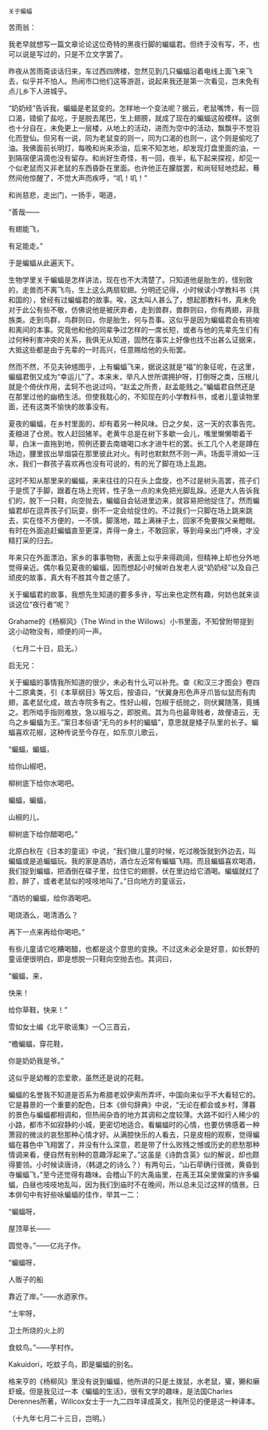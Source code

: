     关于蝙蝠 

   苦雨翁：

   我老早就想写一篇文章论论这位奇特的黑夜行脚的蝙蝠君。但终于没有写，不，也可以说是写过的，只是不立文字罢了。

   昨夜从苦雨斋谈话归来，车过西四牌楼，忽然见到几只蝙蝠沿着电线上面飞来飞去，似乎并不怕人。热闹市口他们这等游逛，说起来我还是第一次看见，岂未免有点儿乡下人进城乎。

   “奶奶经”告诉我，蝙蝠是老鼠变的。怎样地一个变法呢？据云，老鼠嘴馋，有一回口渴，错偷了盐吃，于是脱去尾巴，生上翅膀，就成了现在的蝙蝠这般模样。这倒也十分自在，未免更上一层楼，从地上的活动，进而为空中的活动，飘飘乎不觉羽化而登仙。但另有一说，同为老鼠变的则一，同为口渴的也则一，这个则是偷吃了油。我佛面前长明灯，每晚和尚来添油，后来不知怎地，却发现灯盘里面的油，一到隔宿便涓滴也没有留存。和尚好生奇怪，有一回，夜半，私下起来探视，却见一个似老鼠而又非老鼠的东西昏卧在里面。也许他正在朦胧罢，和尚轻轻地捻起，蓦然间他惊醒了，不觉大声而疾呼，“叽！叽！”

   和尚慈悲，走出门，一扬手，喝道，

   “善哉——

   有翅能飞，

   有足能走。”

   于是蝙蝠从此遍天下。

   生物学里关于蝙蝠是怎样讲法，现在也不大清楚了。只知道他是胎生的，怪别致的，走兽而不离飞鸟，生上这么两扇软翅。分明还记得，小时候读小学教科书（共和国的），曾经有过蝙蝠君的故事。唉，这太叫人甚么了，想起那教科书，真未免对于此公有些不敬，仿佛说他是被厌弃者，走到兽群，兽群则曰，你有两翅，非我族类。走到鸟群，鸟群则曰，你是胎生，何与吾事。这似乎是因为蝙蝠君会有挑唆和离间的本事。究竟他和他的同辈争过怎样的一席长短，或者与他的先辈先生们有过何种利害冲突的关系，我俱无从知道，固然在事实上好像也找不出甚么证据来，大抵这些都是由于先辈的一时高兴，任意赐给他的头衔罢。

   然而不然，不见夫钟馗图乎，上有蝙蝠飞来，据说这就是“福”的象征呢，在这里，蝙蝠君倒又成为“幸运儿”了。本来末，举凡人世所谓拥护呀，打倒呀之类，压根儿就是个倚伏作用，孟轲不也说过吗，“赵孟之所贵，赵孟能贱之。”蝙蝠君自然还是在那里过他的幽栖生活。但使我耽心的，不知现在的小学教科书，或者儿童读物里面，还有这类不愉快的故事没有。

   夏夜的蝙蝠，在乡村里面的，却有着另一种风味。日之夕矣，这一天的农事告完。麦粮进了仓房。牧人赶回猪羊。老黄牛总是在树下多歇一会儿，嘴里懒懒嚼着干草，白沫一直拖到地，照例还要去南塘喝口水才进牛栏的罢。长工几个人老是蹲在场边，腰里拔出旱烟袋在那里彼此对火。有时也默默然不则一声。场面平滑如一汪水，我们一群孩子喜欢再也没有可说的，有的光了脚在场上乱跑。

   这时不知从那里来的蝙蝠，来来往往的只在头上盘旋，也不过是树头高罢，孩子们于是慌了手脚，跟着在场上兜转，性子急一点的未免把光脚乱跺。还是大人告诉我们的，脱下一只鞋，向空抛去，蝙蝠自会钻进里边来，就容易把他捉住了。然而蝙蝠君却在逗弄孩子们玩耍，倒不一定会给捉住的。不过我们一只脚在场上跳来跳去，实在怪不方便的，一不慎，脚落地，踏上满袜子土，回家不免要挨父亲瞪眼。有时在外面追赶蝙蝠直至更深，弄得一身土，不敢回家，等到母亲出门呼唤，才没精打采的归去。

   年来只在外面漂泊，家乡的事事物物，表面上似乎来得疏阔，但精神上却也分外地觉得亲近。偶尔看见夏夜的蝙蝠，因而想起小时候听白发老人说“奶奶经”以及自己顽皮的故事，真大有不胜其今昔之感了。

   关于蝙蝠君的故事，我想先生知道的要多多许，写出来也定然有趣，何妨也就来谈谈这位“夜行者”呢？

   Grahame的《杨柳风》（The Wind in the Willows）小书里面，不知曾附带提到这小动物没有，顺便的问一声。

   （七月二十日，启无。）

   启无兄：

   关于蝙蝠的事情我所知道的很少，未必有什么可以补充。查《和汉三才图会》卷四十二原禽类，引《本草纲目》等文后，按语曰，“伏翼身形色声牙爪皆似鼠而有肉翅，盖老鼠化成，故古寺院多有之。性好山椒，包椒于纸抛之，则伏翼随落，竟捕之。若所啮手指则难放，急以椒与之，即脱焉。其为鸟也最卑贱者，故俚语云，无鸟之乡蝙蝠为王。”案日本俗语“无鸟的乡村的蝙蝠”，意思就是矮子队里的长子。蝙蝠喜欢花椒，这种传说至今存在，如东京儿歌云，

   “蝙蝠，蝙蝠，

   给你山椒吧，

   柳树底下给你水喝吧。

   蝙蝠，蝙蝠，

   山椒的儿，

   柳树底下给你醋喝吧。”

   北原白秋在《日本的童谣》中说，“我们做儿童的时候，吃过晚饭就到外边去，叫蝙蝠或是追蝙蝠玩。我的家是酒坊，酒仓左近常有蝙蝠飞翔。而且蝙蝠喜欢喝酒，我们捉到蝙蝠，把酒倒在碟子里，拉住它的翅膀，伏在里边给它酒喝。蝙蝠就红了脸，醉了，或者老鼠似的吱吱地叫了。”日向地方的童谣云，

   “酒坊的蝙蝠，给你酒喝吧。

   喝烧酒么，喝清酒么？

   再下一点来再给你喝吧。”

   有些儿童请它吃糟喝醋，也都是这个意思的变换。不过这未必全是好意，如长野的童谣便很明白，即是想脱一只鞋向空抛去也。其词曰，

   “蝙蝠，来，

   快来！

   给你草鞋，快来！”

   雪如女士编《北平歌谣集》一〇三首云，

   “檐蝙蝠，穿花鞋，

   你是奶奶我是爷。”

   这似乎是幼稚的恋爱歌，虽然还是说的花鞋。

   蝙蝠的名誉我不知道是否系为希腊老奴伊索所弄坏，中国向来似乎不大看轻它的。它是暮景的一个重要的配色，日本《俳句辞典》中说，“无论在都会或乡村，薄暮的景色与蝙蝠都相调和，但热闹杂沓的地方其调和之度较薄。大路不如行人稀少的小路，都市不如寂静的小城，更密切地适合。看蝙蝠时的心情，也要仿佛感着一种萧寂的微淡的哀愁那种心情才好。从满腔快乐的人看去，只是皮相的观察，觉得蝙蝠在暮色中飞翔罢了，并没有什么深意，若是带了什么败残之憾或历史的悲愁那种情调来看，便自然有别种的意趣浮起来了。”这虽是《诗韵含英》似的解说，却也颇得要领。小时候读唐诗，（韩退之的诗么？）有两句云，“山石荦确行径微，黄昏到寺蝙蝠飞，”至今还觉得有趣味。会稽山下的大禹庙里，在禹王耳朵里做窠的许多蝙蝠，白昼也吱吱地乱叫，因为我们到庙时不在晚间，所以总未见过这样的情景。日本俳句中有好些咏蝙蝠的佳作，举其一二：

   “蝙蝠呀，

   屋顶草长——

   圆觉寺。”——亿兆子作。

   “蝙蝠呀，

   人贩子的船

   靠近了岸。”——水迺家作。

   “土牢呀，

   卫士所烧的火上的

   食蚊鸟。”——芋村作。

   Kakuidori，吃蚊子鸟，即是蝙蝠的别名。

   格来亨的《杨柳风》里没有说到蝙蝠，他所讲的只是土拨鼠，水老鼠，獾，獭和癞虾蟆。但是我见过一本《蝙蝠的生活》，很有文学的趣味，是法国Charles Derennes所著，Willcox女士于一九二四年译成英文，我所见的便是这一种译本。

   （十九年七月二十三日，岂明。）

